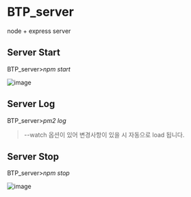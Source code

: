 # BTP_server
node + express server


## Server Start
BTP_server>*npm start*

![image](https://user-images.githubusercontent.com/24507556/140636779-6712eb08-c04e-465f-84e2-5ae875953e6a.png)


## Server Log
BTP_server>*pm2 log*

> --watch 옵션이 있어 변경사항이 있을 시 자동으로 load 됩니다.


## Server Stop
BTP_server>*npm stop*

![image](https://user-images.githubusercontent.com/24507556/140636888-5d6d5d9c-b7cb-458a-80d5-e3a38e1c1d1e.png)
